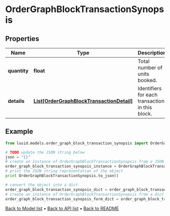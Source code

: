 # OrderGraphBlockTransactionSynopsis


## Properties
Name | Type | Description | Notes
------------ | ------------- | ------------- | -------------
**quantity** | **float** | Total number of units booked. | 
**details** | [**List[OrderGraphBlockTransactionDetail]**](OrderGraphBlockTransactionDetail.md) | Identifiers for each transaction in this block. | 

## Example

```python
from lusid.models.order_graph_block_transaction_synopsis import OrderGraphBlockTransactionSynopsis

# TODO update the JSON string below
json = "{}"
# create an instance of OrderGraphBlockTransactionSynopsis from a JSON string
order_graph_block_transaction_synopsis_instance = OrderGraphBlockTransactionSynopsis.from_json(json)
# print the JSON string representation of the object
print OrderGraphBlockTransactionSynopsis.to_json()

# convert the object into a dict
order_graph_block_transaction_synopsis_dict = order_graph_block_transaction_synopsis_instance.to_dict()
# create an instance of OrderGraphBlockTransactionSynopsis from a dict
order_graph_block_transaction_synopsis_form_dict = order_graph_block_transaction_synopsis.from_dict(order_graph_block_transaction_synopsis_dict)
```
[Back to Model list](../README.md#documentation-for-models) &#8226; [Back to API list](../README.md#documentation-for-api-endpoints) &#8226; [Back to README](../README.md)


